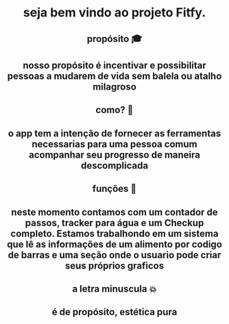 <h1 align='center'> seja bem vindo ao projeto Fitfy. </h1>


<h2 align='center'> propósito 🎓</h2>

<h2 align='center'>nosso propósito é incentivar e possibilitar pessoas a mudarem de vida sem balela ou atalho milagroso</h2>



<h2 align='center'> como? 🥇</h2>

<h2 align='center'>o app tem a intenção de fornecer as ferramentas necessarias para uma pessoa comum acompanhar seu progresso de maneira descomplicada</h2>



<h2 align='center'> funções 🚀</h2>

<h2 align='center'>neste momento contamos com um contador de passos, tracker para água e um Checkup completo. Estamos trabalhondo em um sistema que lê as informações de um alimento por codigo de barras e uma seção onde o usuario pode criar seus próprios graficos</h2>



<h2 align='center'> a letra minuscula 💥</h2>

<h2 align='center'>é de propósito, estética pura</h2>
